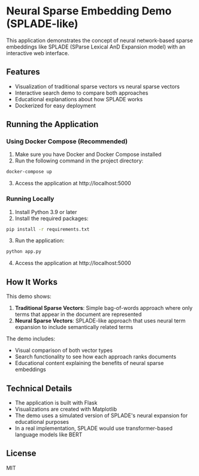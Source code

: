 # Neural Sparse Embedding Demo (SPLADE-like)

This application demonstrates the concept of neural network-based sparse embeddings like SPLADE (SParse Lexical AnD Expansion model) with an interactive web interface.

## Features

- Visualization of traditional sparse vectors vs neural sparse vectors
- Interactive search demo to compare both approaches
- Educational explanations about how SPLADE works
- Dockerized for easy deployment

## Running the Application

### Using Docker Compose (Recommended)

1. Make sure you have Docker and Docker Compose installed
2. Run the following command in the project directory:

```bash
docker-compose up
```

3. Access the application at http://localhost:5000

### Running Locally

1. Install Python 3.9 or later
2. Install the required packages:

```bash
pip install -r requirements.txt
```

3. Run the application:

```bash
python app.py
```

4. Access the application at http://localhost:5000

## How It Works

This demo shows:

1. **Traditional Sparse Vectors**: Simple bag-of-words approach where only terms that appear in the document are represented
2. **Neural Sparse Vectors**: SPLADE-like approach that uses neural term expansion to include semantically related terms

The demo includes:
- Visual comparison of both vector types
- Search functionality to see how each approach ranks documents
- Educational content explaining the benefits of neural sparse embeddings

## Technical Details

- The application is built with Flask
- Visualizations are created with Matplotlib
- The demo uses a simulated version of SPLADE's neural expansion for educational purposes
- In a real implementation, SPLADE would use transformer-based language models like BERT

## License

MIT